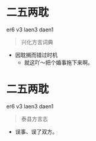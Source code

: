 # 二五两耽
er6 v3 laen3 daen1
> 兴化方言词典
- 因耽搁而错过时机
  - 就这吖～把个婚事拖下来啊。

# 二五两耽
er6 v3 laen3 daen1
> 泰县方言志
- 误事、误了双方。
